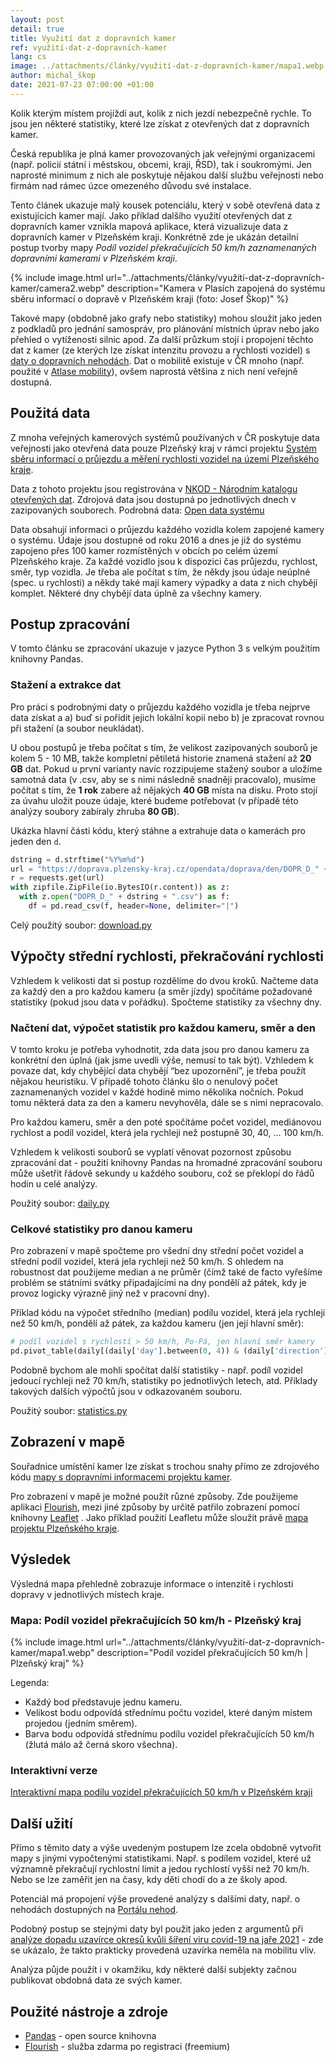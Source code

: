 ```yaml
---
layout: post
detail: true
title: Využití dat z dopravních kamer
ref: využití-dat-z-dopravních-kamer
lang: cs
image: ../attachments/články/využití-dat-z-dopravních-kamer/mapa1.webp
author: michal_škop
date: 2021-07-23 07:00:00 +01:00
---
```

Kolik kterým místem projíždí aut, kolik z nich jezdí nebezpečně rychle. To jsou jen některé statistiky, které lze získat z otevřených dat z dopravních kamer.
<!--more-->

Česká republika je plná kamer provozovaných jak veřejnými organizacemi (např. policií státní i městskou, obcemi, kraji, ŘSD), tak i soukromými. Jen naprosté minimum z nich ale poskytuje nějakou další službu veřejnosti nebo firmám nad rámec úzce omezeného důvodu své instalace.

Tento článek ukazuje malý kousek potenciálu, který v sobě otevřená data z existujících kamer mají. Jako příklad dalšího využití otevřených dat z dopravních kamer vznikla mapová aplikace, která vizualizuje data z dopravních kamer v Plzeňském kraji. Konkrétně zde je ukázán detailní postup tvorby mapy *Podíl vozidel překračujících 50 km/h zaznamenaných dopravními kamerami v Plzeňském kraji*.

{% include image.html url="../attachments/články/využití-dat-z-dopravních-kamer/camera2.webp" description="Kamera v Plasích zapojená do systému sběru informací o dopravě v Plzeňském kraji (foto: Josef Škop)" %}

Takové mapy (obdobně jako grafy nebo statistiky) mohou sloužit jako jeden z podkladů pro jednání samospráv, pro plánování místních úprav nebo jako přehled o vytíženosti silnic apod. Za další průzkum stojí i propojení těchto dat z kamer (ze kterých lze získat intenzitu provozu a rychlosti vozidel) s [daty o dopravních nehodách][link_portal_nehod]. Dat o mobilitě existuje v ČR mnoho (např. použité v [Atlase mobility][link_atlas_mobility]), ovšem naprostá většina z nich není veřejně dostupná.

## Použitá data
Z mnoha veřejných kamerových systémů používaných v ČR poskytuje data veřejnosti jako otevřená data pouze Plzeňský kraj v rámci projektu [Systém sběru informací o průjezdu a měření rychlosti vozidel na území Plzeňského kraje][link_system].

Data z tohoto projektu jsou registrována v [NKOD - Národním katalogu otevřených dat][link_nkod]. Zdrojová data jsou dostupná po jednotlivých dnech v zazipovaných souborech. Podrobná data: [Open data systému][link_open_data] 

Data obsahují informaci o průjezdu každého vozidla kolem zapojené kamery o systému. Údaje jsou dostupné od roku 2016 a dnes je již do systému zapojeno přes 100 kamer rozmístěných v obcích po celém území Plzeňského kraje. Za každé vozidlo jsou k dispozici čas průjezdu, rychlost, směr, typ vozidla. Je třeba ale počítat s tím, že někdy jsou údaje neúplné (spec. u rychlosti) a někdy také mají kamery výpadky a data z nich chybějí komplet. Některé dny chybějí data úplně za všechny kamery.

## Postup zpracování
V tomto článku se zpracování ukazuje v jazyce Python 3 s velkým použitím knihovny Pandas.

### Stažení a extrakce dat
Pro práci s podrobnými daty o průjezdu každého vozidla je třeba nejprve data získat a a) buď si pořídit jejich lokální kopii nebo b) je zpracovat rovnou při stažení (a soubor neukládat). 

U obou postupů je třeba počítat s tím, že velikost zazipovaných souborů je kolem 5 - 10 MB, takže kompletní pětiletá historie znamená stažení až **20 GB** dat. Pokud u první varianty navíc rozzipujeme stažený soubor a uložíme samotná data (v .csv, aby se s nimi následně snadněji pracovalo), musíme počítat s tím, že **1 rok** zabere až nějakých **40 GB** místa na disku. Proto stojí za úvahu uložit pouze údaje, které budeme potřebovat (v případě této analýzy soubory zabíraly zhruba **80 GB**).

Ukázka hlavní části kódu, který stáhne a extrahuje data o kamerách pro jeden den `d`.

```python
dstring = d.strftime("%Y%m%d")
url = "https://doprava.plzensky-kraj.cz/opendata/doprava/den/DOPR_D_" + dstring + ".zip"
r = requests.get(url)
with zipfile.ZipFile(io.BytesIO(r.content)) as z:
  with z.open("DOPR_D_" + dstring + ".csv") as f:
    df = pd.read_csv(f, header=None, delimiter="|")
```

Celý použitý soubor: [download.py](../attachments/články/využití-dat-z-dopravních-kamer/download.py)

## Výpočty střední rychlosti, překračování rychlosti

Vzhledem k velikosti dat si postup rozdělíme do dvou kroků.
Načteme data za každý den a pro každou kameru (a směr jízdy) spočítáme požadované statistiky (pokud jsou data v pořádku).
Spočteme statistiky za všechny dny.

### Načtení dat, výpočet statistik pro každou kameru, směr a den
V tomto kroku je potřeba vyhodnotit, zda data jsou pro danou kameru za konkrétní den úplná (jak jsme uvedli výše, nemusí to tak být). Vzhledem k povaze dat, kdy chybějící data chybějí “bez upozornění”, je třeba použít nějakou heuristiku. V případě tohoto článku šlo o nenulový počet zaznamenaných vozidel v každé hodině mimo několika nočních. Pokud tomu některá data za den a kameru nevyhověla, dále se s nimi nepracovalo.

Pro každou kameru, směr a den poté spočítáme počet vozidel, mediánovou rychlost a podíl vozidel, která jela rychleji než postupně 30, 40, ... 100 km/h.

Vzhledem k velikosti souborů se vyplatí věnovat pozornost způsobu zpracování dat - použití knihovny Pandas na hromadné zpracování souboru může ušetřit řádově sekundy u každého souboru, což se překlopí do řádů hodin u celé analýzy.

Použitý soubor: [daily.py](../attachments/články/využití-dat-z-dopravních-kamer/daily.py)

### Celkové statistiky pro danou kameru
Pro zobrazení v mapě spočteme pro všední dny střední počet vozidel a střední podíl vozidel, která jela rychleji než 50 km/h. S ohledem na robustnost dat použijeme median a ne průměr (čímž také de facto vyřešíme problém se státními svátky připadajícími na dny pondělí až pátek, kdy je provoz logicky výrazně jiný než v pracovní dny).

Příklad kódu na výpočet středního (median) podílu vozidel, která jela rychleji než 50 km/h, pondělí až pátek, za každou kameru (jen její hlavní směr):

```python
# podíl vozidel s rychlostí > 50 km/h, Po-Pá, jen hlavní směr kamery
pd.pivot_table(daily[(daily['day'].between(0, 4)) & (daily['direction'] == 1)].dropna(), values='min50', index='id', aggfunc=lambda x: np.percentile(x, 50)).reset_index().to_csv("working_day_over50.csv")
```

Podobně bychom ale mohli spočítat další statistiky - např. podíl vozidel jedoucí rychleji než 70 km/h, statistiky po jednotlivých letech, atd. Příklady takových dalších výpočtů jsou v odkazovaném souboru.

Použitý soubor: [statistics.py](../attachments/články/využití-dat-z-dopravních-kamer/statistics.py)

## Zobrazení v mapě

Souřadnice umístění kamer lze získat s trochou snahy přímo ze zdrojového kódu [mapy s dopravními informacemi projektu kamer][link_system_mapa].

Pro zobrazení v mapě je možné použít různé způsoby. Zde použijeme aplikaci [Flourish][link_flourish], mezi jiné způsoby by určitě patřilo zobrazení pomocí knihovny [Leaflet][link_leaflet] . Jako příklad použití Leafletu může sloužit právě [mapa projektu Plzeňského kraje][link_system_mapa].

## Výsledek

Výsledná mapa přehledně zobrazuje informace o intenzitě i rychlosti dopravy v jednotlivých místech kraje.

### Mapa: Podíl vozidel překračujících 50 km/h - Plzeňský kraj

{% include image.html url="../attachments/články/využití-dat-z-dopravních-kamer/mapa1.webp" description="Podíl vozidel překračujících 50 km/h | Plzeňský kraj" %}

Legenda:
- Každý bod představuje jednu kameru.
- Velikost bodu odpovídá střednímu počtu vozidel, které daným místem projedou (jedním směrem).
- Barva bodu odpovídá střednímu podílu vozidel překračujících 50 km/h (žlutá málo až černá skoro všechna).

### Interaktivní verze 
[Interaktivní mapa podílu vozidel překračujících 50 km/h v Plzeňském kraji][link_interaktivni]

## Další užití

Přímo s těmito daty a výše uvedeným postupem lze zcela obdobně vytvořit mapy s jinými vypočtenými statistikami. Např. s podílem vozidel, které už významně překračují rychlostní limit a jedou rychlostí vyšší než 70 km/h. Nebo se lze zaměřit jen na časy, kdy děti chodí do a ze školy apod.

Potenciál má propojení výše provedené analýzy s dalšími daty, např. o nehodách dostupných na [Portálu nehod][link_portal_nehod].

Podobný postup se stejnými daty byl použit jako jeden z argumentů při [analýze dopadu uzavírce okresů kvůli šíření viru covid-19 na jaře 2021][link_mahdalova] - zde se ukázalo, že takto prakticky provedená uzavírka neměla na mobilitu vliv.

Analýza půjde použít i v okamžiku, kdy některé další subjekty začnou publikovat obdobná data ze svých kamer.

## Použité nástroje a zdroje

- [Pandas][link_pandas] - open source knihovna
- [Flourish][link_flourish] - služba zdarma po registraci (freemium)


[link_system]: https://doprava.plzensky-kraj.cz/ "Systém sběru informací o průjezdu a měření rychlosti vozidel na území Plzeňského kraje"
[link_open_data]: https://doprava.plzensky-kraj.cz/site/page?view=od-about "Open data informačního systému o dopravě Plzeňského kraje"
[link_system_mapa]: https://doprava.plzensky-kraj.cz/map/index "Mapa informačního systému o dopravě Plzeňského kraje" 
[link_nkod]: https://data.gov.cz/datov%C3%A1-sada?iri=https%3A%2F%2Fdata.gov.cz%2Fzdroj%2Fdatov%C3%A9-sady%2F70890366%2F682179464 "NKOD"
[link_portal_nehod]: https://portalnehod.cz/ "Portál nehod"
[link_atlas_mobility]: https://atlas-mobility.danse.tech/uvod.html "Atlas mobility"
[link_flourish]: https://flourish.studio "Flourish"
[link_pandas]: https://pandas.pydata.org/ "Pandas - knihovna pro Python"
[link_interaktivni]: https://public.flourish.studio/visualisation/6715109/ "Podíl vozidel překračujících 50 km/h - Plzeňský kraj - interaktivní verze"
[link_leaflet]: https://leafletjs.com/ "Leaflet - javascriptová knihovna pro práci s mapami"
[link_mahdalova]: https://www.seznamzpravy.cz/clanek/vlada-cte-spatne-vlastni-data-uzavreni-okresu-nema-na-sireni-viru-vliv-148532 "K. Mahdalová, Seznam Zprávy: Vláda čte špatně vlastní data. Uzavření okresu nemá na šíření viru vliv."